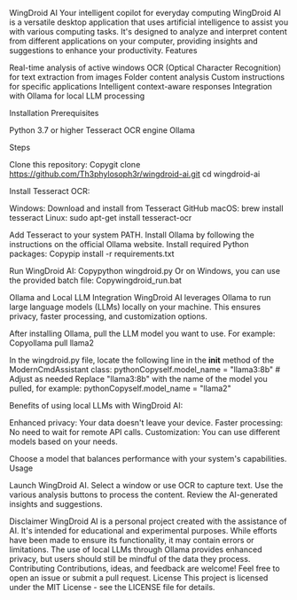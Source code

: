 WingDroid AI
Your intelligent copilot for everyday computing
WingDroid AI is a versatile desktop application that uses artificial intelligence to assist you with various computing tasks. It's designed to analyze and interpret content from different applications on your computer, providing insights and suggestions to enhance your productivity.
Features

Real-time analysis of active windows
OCR (Optical Character Recognition) for text extraction from images
Folder content analysis
Custom instructions for specific applications
Intelligent context-aware responses
Integration with Ollama for local LLM processing

Installation
Prerequisites

Python 3.7 or higher
Tesseract OCR engine
Ollama

Steps

Clone this repository:
Copygit clone https://github.com/Th3phylosoph3r/wingdroid-ai.git
cd wingdroid-ai

Install Tesseract OCR:

Windows: Download and install from Tesseract GitHub
macOS: brew install tesseract
Linux: sudo apt-get install tesseract-ocr


Add Tesseract to your system PATH.
Install Ollama by following the instructions on the official Ollama website.
Install required Python packages:
Copypip install -r requirements.txt

Run WingDroid AI:
Copypython wingdroid.py
Or on Windows, you can use the provided batch file:
Copywingdroid_run.bat


Ollama and Local LLM Integration
WingDroid AI leverages Ollama to run large language models (LLMs) locally on your machine. This ensures privacy, faster processing, and customization options.

After installing Ollama, pull the LLM model you want to use. For example:
Copyollama pull llama2

In the wingdroid.py file, locate the following line in the __init__ method of the ModernCmdAssistant class:
pythonCopyself.model_name = "llama3:8b"  # Adjust as needed
Replace "llama3:8b" with the name of the model you pulled, for example:
pythonCopyself.model_name = "llama2"


Benefits of using local LLMs with WingDroid AI:

Enhanced privacy: Your data doesn't leave your device.
Faster processing: No need to wait for remote API calls.
Customization: You can use different models based on your needs.

Choose a model that balances performance with your system's capabilities.
Usage

Launch WingDroid AI.
Select a window or use OCR to capture text.
Use the various analysis buttons to process the content.
Review the AI-generated insights and suggestions.

Disclaimer
WingDroid AI is a personal project created with the assistance of AI. It's intended for educational and experimental purposes. While efforts have been made to ensure its functionality, it may contain errors or limitations. The use of local LLMs through Ollama provides enhanced privacy, but users should still be mindful of the data they process.
Contributing
Contributions, ideas, and feedback are welcome! Feel free to open an issue or submit a pull request.
License
This project is licensed under the MIT License - see the LICENSE file for details.

